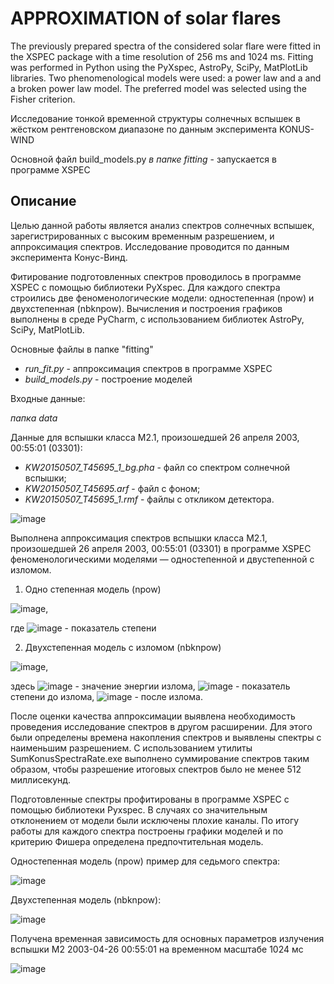 # APPROXIMATION of solar flares

The previously prepared spectra of the considered solar flare were fitted in the 
XSPEC package with a time resolution of 256 ms and 1024 ms. 
Fitting was performed in Python using the PyXspec, AstroPy, SciPy, MatPlotLib libraries. 
Two phenomenological models were used: a power law and a and a broken power law model. 
The preferred model was selected using the Fisher criterion. 

Исследование тонкой временной структуры солнечных вспышек в жёстком рентгеновском диапазоне по данным эксперимента KONUS-WIND

Основной файл build_models.py _в папке fitting_ - запускается в программе XSPEC

## Описание
Целью данной работы является анализ спектров солнечных вспышек, зарегистрированных с высоким временным разрешением, и аппроксимация спектров. 
Исследование проводится по данным эксперимента Конус-Винд.

Фитирование подготовленных спектров проводилось в программе XSPEC с помощью библиотеки PyXspec. Для каждого спектра строились две феноменологические модели: одностепенная (npow) и двухстепенная (nbknpow). Вычисления и построения графиков выполнены в среде PyCharm, с использованием библиотек AstroPy, SciPy, MatPlotLib.

Основные файлы в папке "fitting"
- _run_fit.py_ - аппроксимация спектров в программе XSPEC
- _build_models.py_ - построение моделей

Входные данные:

_папка data_

Данные для вспышки класса М2.1, произошедшей 26 апреля 2003, 
00:55:01 (03301):
- _KW20150507_T45695_1_bg.pha_ -	файл со спектром солнечной вспышки;
- _KW20150507_T45695.arf_ -	файл с фоном;
- _KW20150507_T45695_1.rmf_ -	файлы с откликом детектора.

![image](https://user-images.githubusercontent.com/62285192/222533877-567b6300-5b33-400a-8e47-824508f0c7fd.png)


Выполнена аппроксимация спектров вспышки класса М2.1, произошедшей 26 апреля 2003, 00:55:01 (03301) в программе XSPEC феноменологическими моделями — одностепенной и двустепенной с изломом.
1.	Одно степенная модель (npow)

![image](https://user-images.githubusercontent.com/62285192/222535482-900b6888-8dbc-4002-b550-dd8026c1a884.png),

где  ![image](https://user-images.githubusercontent.com/62285192/222535509-766bdf4f-7e03-4d21-8c4f-e90314ee926b.png) - показатель степени

2.	Двухстепенная модель с изломом (nbknpow) 

![image](https://user-images.githubusercontent.com/62285192/222535622-9899b911-6be6-4089-b391-4389f64d505c.png),

здесь ![image](https://user-images.githubusercontent.com/62285192/222535536-917fd544-3fcc-4ea2-9529-73787c39162c.png) - значение энергии излома, 
 ![image](https://user-images.githubusercontent.com/62285192/222535571-142acd73-b886-4840-818e-6d17bc03d355.png) - показатель степени до излома, ![image](https://user-images.githubusercontent.com/62285192/222535851-a13c124c-e673-4593-a19b-2195054c8ee8.png) - после излома.



После оценки качества аппроксимации выявлена необходимость проведения исследование спектров в другом расширении. Для этого были определены времена накопления спектров и выявлены спектры с наименьшим разрешением. 
С использованием утилиты SumKonusSpectraRate.exe выполнено суммирование спектров таким образом, чтобы разрешение итоговых спектров было не менее 512 миллисекунд.

Подготовленные спектры профитированы в программе XSPEC с помощью библиотеки Pyxspec. 
В случаях со значительным отклонением от модели были исключены плохие каналы.
По итогу работы для каждого спектра построены графики моделей и по критерию Фишера определена предпочтительная модель.

Одностепенная модель (npow) пример для седьмого спектра:

![image](https://user-images.githubusercontent.com/62285192/222534393-eb21b661-6396-4a52-9be2-1e9255702615.png)


Двухстепенная модель (nbknpow):

![image](https://user-images.githubusercontent.com/62285192/222534529-b8389de1-8c5c-40ba-a09d-b8cbcdb2262b.png)


Получена временная зависимость для основных параметров излучения вспышки М2 2003-04-26 00:55:01 на временном масштабе 1024 мс

![image](https://user-images.githubusercontent.com/62285192/222534819-d5c05583-8a78-4c3d-bef4-616996c4f9ec.png)



